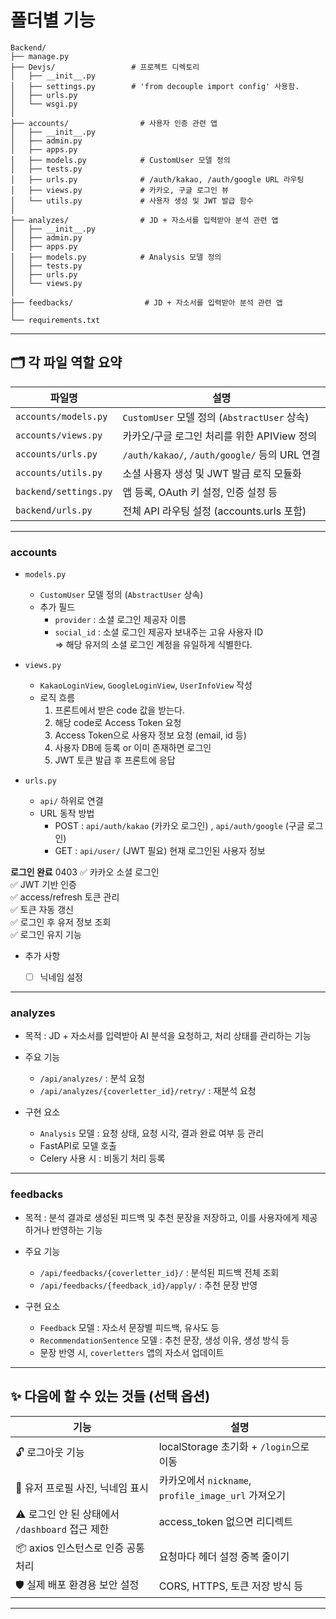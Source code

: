 # 폴더별 기능

```
Backend/
├── manage.py
├── Devjs/                 # 프로젝트 디렉토리
│   ├── __init__.py
│   ├── settings.py        # 'from decouple import config' 사용함.
│   ├── urls.py
│   └── wsgi.py
│
├── accounts/                # 사용자 인증 관련 앱
│   ├── __init__.py
│   ├── admin.py
│   ├── apps.py
│   ├── models.py            # CustomUser 모델 정의
│   ├── tests.py
│   ├── urls.py              # /auth/kakao, /auth/google URL 라우팅
│   ├── views.py             # 카카오, 구글 로그인 뷰
│   └── utils.py             # 사용자 생성 및 JWT 발급 함수
│
├── analyzes/                # JD + 자소서를 입력받아 분석 관련 앱
│   ├── __init__.py
│   ├── admin.py
│   ├── apps.py
│   ├── models.py            # Analysis 모델 정의
│   ├── tests.py
│   ├── urls.py
│   └── views.py
│
├── feedbacks/                # JD + 자소서를 입력받아 분석 관련 앱
│
└── requirements.txt
```

---

## 🗂️ 각 파일 역할 요약

| 파일명 | 설명 |
|--------|------|
| `accounts/models.py` | `CustomUser` 모델 정의 (`AbstractUser` 상속) |
| `accounts/views.py` | 카카오/구글 로그인 처리를 위한 APIView 정의 |
| `accounts/urls.py` | `/auth/kakao/`, `/auth/google/` 등의 URL 연결 |
| `accounts/utils.py` | 소셜 사용자 생성 및 JWT 발급 로직 모듈화 |
| `backend/settings.py` | 앱 등록, OAuth 키 설정, 인증 설정 등 |
| `backend/urls.py` | 전체 API 라우팅 설정 (accounts.urls 포함) |

---

### accounts

- `models.py`
    - `CustomUser` 모델 정의 (`AbstractUser` 상속)
    - 추가 필드
        - `provider` : 소셜 로그인 제공자 이름
        - `social_id` : 소셜 로그인 제공자 보내주는 고유 사용자 ID  
        => 해당 유저의 소셜 로그인 계정을 유일하게 식별한다.

- `views.py`
    - `KakaoLoginView`, `GoogleLoginView`, `UserInfoView` 작성
    - 로직 흐름
        1. 프론트에서 받은 code 값을 받는다.
        2. 해당 code로 Access Token 요청
        3. Access Token으로 사용자 정보 요청 (email, id 등)
        4. 사용자 DB에 등록 or 이미 존재하면 로그인
        5. JWT 토큰 발급 후 프론트에 응답


- `urls.py`
    - `api/` 하위로 연결
    - URL 동작 방법
        - POST : `api/auth/kakao` (카카오 로그인) , `api/auth/google` (구글 로그인)
        - GET : `api/user/` (JWT 필요) 현재 로그인된 사용자 정보


**로그인 완료** 0403
✅ 카카오 소셜 로그인  
✅ JWT 기반 인증  
✅ access/refresh 토큰 관리  
✅ 토큰 자동 갱신  
✅ 로그인 후 유저 정보 조회  
✅ 로그인 유지 기능  


- 추가 사항

    - [ ] 닉네임 설정

---

### analyzes

- 목적 : JD + 자소서를 입력받아 AI 분석을 요청하고, 처리 상태를 관리하는 기능
- 주요 기능

    - `/api/analyzes/` : 분석 요청
    - `/api/analyzes/{coverletter_id}/retry/` : 재분석 요청

- 구현 요소

    - `Analysis`  모델 : 요청 상태, 요청 시각, 결과 완료 여부 등 관리
    - FastAPI로 모델 호출
    - Celery 사용 시 : 비동기 처리 등록

---

### feedbacks

- 목적 : 분석 결과로 생성된 피드백 및 추천 문장을 저장하고, 이를 사용자에게 제공하거나 반영하는 기능

- 주요 기능

    - `/api/feedbacks/{coverletter_id}/` : 분석된 피드백 전체 조회
    - `/api/feedbacks/{feedback_id}/apply/` : 추천 문장 반영

- 구현 요소

    - `Feedback` 모델 : 자소서 문장별 피드백, 유사도 등
    - `RecommendationSentence` 모델 : 추천 문장, 생성 이유, 생성 방식 등
    - 문장 반영 시, `coverletters` 앱의 자소서 업데이트
    
---

## ✨ 다음에 할 수 있는 것들 (선택 옵션)

| 기능 | 설명 |
|------|------|
| 🔓 로그아웃 기능 | localStorage 초기화 + `/login`으로 이동 |
| 👤 유저 프로필 사진, 닉네임 표시 | 카카오에서 `nickname`, `profile_image_url` 가져오기 |
| ⚠️ 로그인 안 된 상태에서 `/dashboard` 접근 제한 | access_token 없으면 리디렉트 |
| 📦 axios 인스턴스로 인증 공통 처리 | 요청마다 헤더 설정 중복 줄이기 |
| 🛡 실제 배포 환경용 보안 설정 | CORS, HTTPS, 토큰 저장 방식 등 |

---


